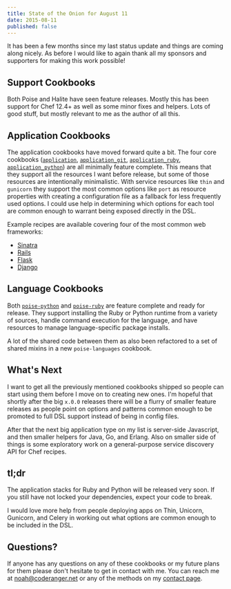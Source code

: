 ```yaml
---
title: State of the Onion for August 11
date: 2015-08-11
published: false
---
```


It has been a few months since my last status update and things are coming
along nicely. As before I would like to again thank all my sponsors and
supporters for making this work possible!

## Support Cookbooks

Both Poise and Halite have seen feature releases. Mostly this has been support
for Chef 12.4+ as well as some minor fixes and helpers. Lots of good stuff,
but mostly relevant to me as the author of all this.

## Application Cookbooks

The application cookbooks have moved forward quite a bit. The four core
cookbooks ([`application`](https://github.com/poise/application),
[`application_git`](https://github.com/poise/application_git),
[`application_ruby`](https://github.com/poise/application_ruby),
[`application_python`](https://github.com/poise/application_python)) are all
minimally feature complete. This means that they support all the resources I
want before release, but some of those resources are intentionally minimalistic.
With service resources like `thin` and `gunicorn` they support the most common
options like `port` as resource properties with creating a configuration file as
a fallback for less frequently used options. I could use help in determining
which options for each tool are common enough to warrant being exposed directly
in the DSL.

Example recipes are available covering four of the most common web frameworks:

* [Sinatra](https://github.com/poise/application_ruby/blob/master/test/cookbooks/application_ruby_test/recipes/sinatra.rb)
* [Rails](https://github.com/poise/application_ruby/blob/master/test/cookbooks/application_ruby_test/recipes/rails.rb)
* [Flask](https://github.com/poise/application_python/blob/master/test/cookbooks/application_python_test/recipes/flask.rb)
* [Django](https://github.com/poise/application_python/blob/master/test/cookbooks/application_python_test/recipes/django.rb)

## Language Cookbooks

Both [`poise-python`](https://github.com/poise/poise-python) and
[`poise-ruby`](https://github.com/poise/poise-ruby) are feature complete and
ready for release. They support installing the Ruby or Python runtime from a
variety of sources, handle command execution for the language, and have
resources to manage language-specific package installs.

A lot of the shared code between them as also been refactored to a set of shared
mixins in a new `poise-languages` cookbook.

## What's Next

I want to get all the previously mentioned cookbooks shipped so people can start
using them before I move on to creating new ones. I'm hopeful that shortly after
the big `x.0.0` releases there will be a flurry of smaller feature releases as
people point on options and patterns common enough to be promoted to full DSL
support instead of being in config files.


After that the next big application type on my list is server-side Javascript,
and then smaller helpers for Java, Go, and Erlang. Also on smaller side of
things is some exploratory work on a general-purpose service discovery API for
Chef recipes.

## tl;dr

The application stacks for Ruby and Python will be released very soon. If you
still have not locked your dependencies, expect your code to break.

I would love more help from people deploying apps on Thin, Unicorn, Gunicorn,
and Celery in working out what options are common enough to be included in the
DSL.

## Questions?

If anyone has any questions on any of these cookbooks or my future plans for
them please don't hesitate to get in contact with me. You can reach me at
<a href="&#x6d;&#97;&#x69;&#108;&#x74;&#111;&#x3a;&#110;&#111;&#x61;&#104;&#x40;&#x63;&#x6f;&#x64;&#101;&#114;&#x61;&#110;&#103;&#101;&#x72;&#46;&#110;&#x65;&#x74;">&#110;&#x6f;&#97;&#x68;&#x40;&#x63;&#111;&#100;&#101;&#x72;&#x61;&#x6e;&#x67;&#x65;&#114;&#46;&#110;&#x65;&#x74;</a>
or any of the methods on my [contact page](/contact/).
